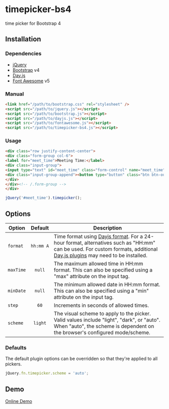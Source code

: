 timepicker-bs4
==============
time picker for Bootstrap 4

## Installation

### Dependencies
- [jQuery](https://jquery.com/)
- [Bootstrap](https://getbootstrap.com/docs/4.6/) v4
- [Day.js](https://day.js.org/)
- [Font Awesome](https://fontawesome.com/v5/docs) v5

### Manual

```html
<link href="/path/to/bootstrap.css" rel="stylesheet" />
<script src="/path/to/jquery.js"></script>
<script src="/path/to/bootstrap.js"></script>
<script src="/path/to/dayjs.js"></script>
<script src="/path/to/fontawesome.js"></script>
<script src="/path/to/timepicker-bs4.js"></script>
```

### Usage

```html
<div class="row justify-content-center">
<div class="form-group col-6">
<label for="meet_time">Meeting Time:</label>
<div class="input-group">
<input type="text" id="meet_time" class="form-control" name="meet_time" />
<div class="input-group-append"><button type="button" class="btn btn-outline-secondary" data-toggle="timepicker"><i class="far fa-clock"></i></button></div>
</div>
</div><!-- /.form-group -->
</div>
```

```javascript
jQuery('#meet_time').timepicker();
```

## Options

| Option | Default | Description |
| --- | :---: | --- |
| `format` | <code>hh:mm&nbsp;A</code> | Time format using [Dayjs format](https://day.js.org/docs/en/display/format). For a 24-hour format, alternatives such as "HH:mm" can be used. For custom formats, additional [Day.js plugins](https://day.js.org/docs/en/plugin/plugin) may need to be installed. |
| `maxTime` | `null` | The maximum allowed time in HH:mm format. This can also be specified using a "max" attribute on the input tag. |
| `minDate` | `null` | The minimum allowed date in HH:mm format. This can also be specified using a "min" attribute on the input tag. |
| `step` | `60` | Increments in seconds of allowed times. |
| `scheme` | `light` | The visual scheme to apply to the picker. Valid values include "light", "dark", or "auto". When "auto", the scheme is dependent on the browser's configured mode/scheme. |

### Defaults

The default plugin options can be overridden so that they're applied to all pickers.

```javascript
jQuery.fn.timepicker.scheme = 'auto';
```

## Demo

<a href="https://lesilent.github.io/timepicker-bs4">Online Demo</a>